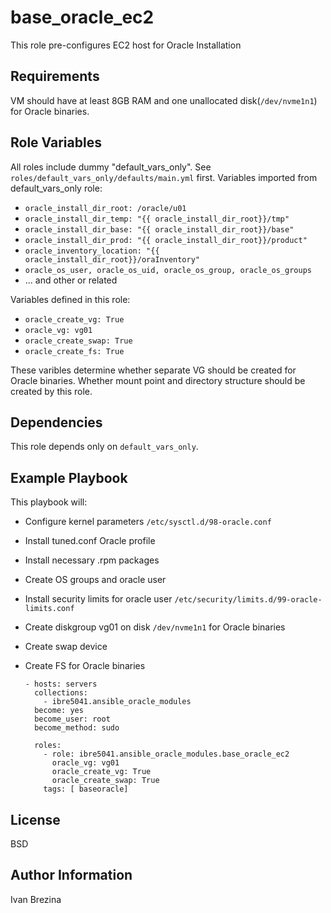 base_oracle_ec2
===============

This role pre-configures EC2 host for Oracle Installation

Requirements
------------

VM should have at least 8GB RAM and one unallocated disk(`/dev/nvme1n1`) for Oracle binaries.

Role Variables
--------------

All roles include dummy "default_vars_only". See `roles/default_vars_only/defaults/main.yml` first.
Variables imported from default_vars_only role:

 - `oracle_install_dir_root: /oracle/u01`
 - `oracle_install_dir_temp: "{{ oracle_install_dir_root}}/tmp"`
 - `oracle_install_dir_base: "{{ oracle_install_dir_root}}/base"`
 - `oracle_install_dir_prod: "{{ oracle_install_dir_root}}/product"`
 - `oracle_inventory_location: "{{ oracle_install_dir_root}}/oraInventory"`
 - `oracle_os_user, oracle_os_uid, oracle_os_group, oracle_os_groups`
 - ... and other or related

Variables defined in this role:

 - `oracle_create_vg: True`
 - `oracle_vg: vg01`
 - `oracle_create_swap: True`
 - `oracle_create_fs: True`

These varibles determine whether separate VG should be created for Oracle binaries.
Whether mount point and directory structure should be created by this role.


Dependencies
------------

This role depends only on `default_vars_only`.

Example Playbook
----------------

This playbook will:
  - Configure kernel parameters `/etc/sysctl.d/98-oracle.conf`
  - Install tuned.conf Oracle profile
  - Install necessary .rpm packages
  - Create OS groups and oracle user
  - Install security limits for oracle user `/etc/security/limits.d/99-oracle-limits.conf`
  - Create diskgroup vg01 on disk `/dev/nvme1n1` for Oracle binaries
  - Create swap device
  - Create FS for Oracle binaries

        - hosts: servers
          collections:
            - ibre5041.ansible_oracle_modules
          become: yes
          become_user: root
          become_method: sudo
        
          roles:
            - role: ibre5041.ansible_oracle_modules.base_oracle_ec2
    	      oracle_vg: vg01
    	      oracle_create_vg: True
    	      oracle_create_swap: True
            tags: [ baseoracle]

License
-------

BSD

Author Information
------------------

Ivan Brezina
